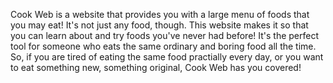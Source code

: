 Cook Web is a website that provides you with a large menu of foods that you may eat! It's not just any food, though. This website makes it so that you can learn about and try foods 
you've never had before! It's the perfect tool for someone who eats the same ordinary and boring food all the time. So, if you are tired of eating the same food practially every day,
or you want to eat something new, something original, Cook Web has you covered!
